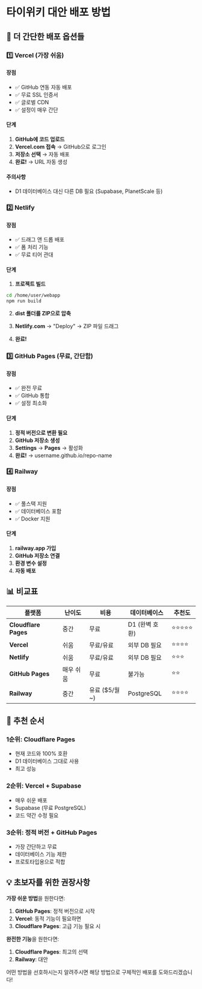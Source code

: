 # 타이위키 대안 배포 방법

## 🌟 더 간단한 배포 옵션들

### 1️⃣ Vercel (가장 쉬움)

#### 장점
- ✅ GitHub 연동 자동 배포
- ✅ 무료 SSL 인증서
- ✅ 글로벌 CDN
- ✅ 설정이 매우 간단

#### 단계
1. **GitHub에 코드 업로드**
2. **Vercel.com 접속** → GitHub으로 로그인
3. **저장소 선택** → 자동 배포
4. **완료!** → URL 자동 생성

#### 주의사항
- D1 데이터베이스 대신 다른 DB 필요 (Supabase, PlanetScale 등)

### 2️⃣ Netlify

#### 장점
- ✅ 드래그 앤 드롭 배포
- ✅ 폼 처리 기능
- ✅ 무료 티어 관대

#### 단계
1. **프로젝트 빌드**
```bash
cd /home/user/webapp
npm run build
```

2. **dist 폴더를 ZIP으로 압축**

3. **Netlify.com** → "Deploy" → ZIP 파일 드래그

4. **완료!**

### 3️⃣ GitHub Pages (무료, 간단함)

#### 장점
- ✅ 완전 무료
- ✅ GitHub 통합
- ✅ 설정 최소화

#### 단계
1. **정적 버전으로 변환 필요**
2. **GitHub 저장소 생성**
3. **Settings** → **Pages** → 활성화
4. **완료!** → username.github.io/repo-name

### 4️⃣ Railway

#### 장점
- ✅ 풀스택 지원
- ✅ 데이터베이스 포함
- ✅ Docker 지원

#### 단계
1. **railway.app 가입**
2. **GitHub 저장소 연결**
3. **환경 변수 설정**
4. **자동 배포**

## 📊 비교표

| 플랫폼 | 난이도 | 비용 | 데이터베이스 | 추천도 |
|--------|--------|------|---------------|---------|
| **Cloudflare Pages** | 중간 | 무료 | D1 (완벽 호환) | ⭐⭐⭐⭐⭐ |
| **Vercel** | 쉬움 | 무료/유료 | 외부 DB 필요 | ⭐⭐⭐⭐ |
| **Netlify** | 쉬움 | 무료/유료 | 외부 DB 필요 | ⭐⭐⭐ |
| **GitHub Pages** | 매우 쉬움 | 무료 | 불가능 | ⭐⭐ |
| **Railway** | 중간 | 유료 ($5/월~) | PostgreSQL | ⭐⭐⭐⭐ |

## 🎯 추천 순서

### 1순위: Cloudflare Pages
- 현재 코드와 100% 호환
- D1 데이터베이스 그대로 사용
- 최고 성능

### 2순위: Vercel + Supabase
- 매우 쉬운 배포
- Supabase (무료 PostgreSQL)
- 코드 약간 수정 필요

### 3순위: 정적 버전 + GitHub Pages
- 가장 간단하고 무료
- 데이터베이스 기능 제한
- 프로토타입용으로 적합

## 💡 초보자를 위한 권장사항

**가장 쉬운 방법**을 원한다면:
1. **GitHub Pages**: 정적 버전으로 시작
2. **Vercel**: 동적 기능이 필요하면
3. **Cloudflare Pages**: 고급 기능 필요 시

**완전한 기능**을 원한다면:
1. **Cloudflare Pages**: 최고의 선택
2. **Railway**: 대안

어떤 방법을 선호하시는지 알려주시면 해당 방법으로 구체적인 배포를 도와드리겠습니다!